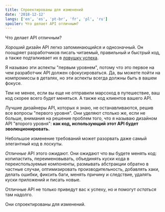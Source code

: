 ```yaml
---
title: Спроектированы для изменений
date: '2018-12-12'
langs: ['en', 'es', 'pt-br', 'fr', 'pl', 'ru']
spoiler: Что делает API отличным?
---
```


Что делает API отличным?

*Хороший*  дизайн API легко запоминающийся и однозначный. Он поощряет разработчиков писать читаемый, правильный и быстрый код, а также подталкивает их в [ловушку успеха](https://blog.codinghorror.com/falling-into-the-pit-of-success/).

Я называю эти аспекты "первым уровнем", потому что это первое на чем разработчик API должен сфокусироваться. Да, вы можете пойти на компромиссы в деталях, но эти аспекты всегда должны быть в вашем фокусе.

Тем не менее, если вы еще не отправили марсоход в путешествие, ваш код скорее всего будет меняться. А также код клиентов вашего API.

Лучшие дизайнеры API, которых я знаю, не останавливаются, решив все вопросы "первого уровня". Они уделяют столько же, если не больше, внимания на решение проблем того, что я называю дизайном API "второго уровня": **как код, использующий этот API будет эволюционировать.**

Небольшое изменение требований может разорвать даже самый элегантный код в лоскуты.

*Отличные* API этого ожидают. Они ожидают что вы будете менять код: копипастить, переименовывать, объединять куски кода в переиспользуемые компоненты, размывать абстракции обратно в частные случаи, оптимизировать производительность, добавлять хаки, делать ошибки, фиксить баги, менять причину и следствие, удалять куски приложений и писать новые.

Отличные API не только приведут вас к успеху, но и помогут *остаться* там надолго.

Они спроектированы для изменений.
